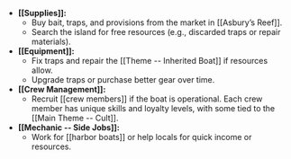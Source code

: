 - **[[Supplies]]:**
    - Buy bait, traps, and provisions from the market in [[Asbury’s Reef]].
    - Search the island for free resources (e.g., discarded traps or repair materials).
- **[[Equipment]]:**
    - Fix traps and repair the [[Theme -- Inherited Boat]] if resources allow.
    - Upgrade traps or purchase better gear over time.
- **[[Crew Management]]:**
    - Recruit [[crew members]] if the boat is operational. Each crew member has unique skills and loyalty levels, with some tied to the [[Main Theme -- Cult]].
- **[[Mechanic -- Side Jobs]]:**
    - Work for [[harbor boats]] or help locals for quick income or resources.